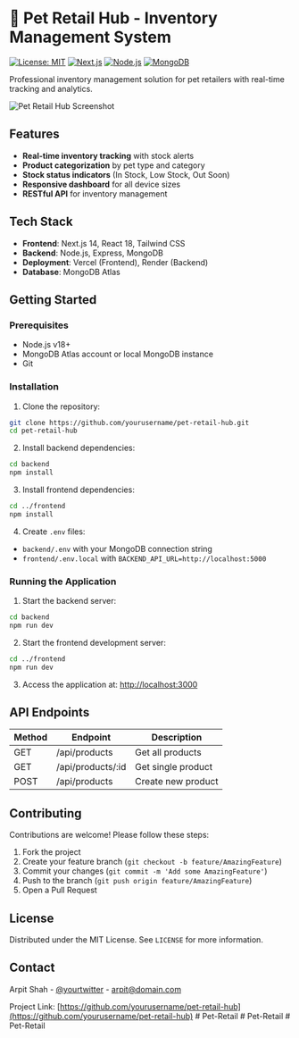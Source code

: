 # 🐾 Pet Retail Hub - Inventory Management System

[![License: MIT](https://img.shields.io/badge/License-MIT-blue.svg)](https://opensource.org/licenses/MIT)
[![Next.js](https://img.shields.io/badge/Next.js-14.1.0-000000?logo=nextdotjs)](https://nextjs.org/)
[![Node.js](https://img.shields.io/badge/Node.js-18.x-339933?logo=nodedotjs)](https://nodejs.org/)
[![MongoDB](https://img.shields.io/badge/MongoDB-7.0-47A248?logo=mongodb)](https://www.mongodb.com/)

Professional inventory management solution for pet retailers with real-time tracking and analytics.

![Pet Retail Hub Screenshot](https://via.placeholder.com/800x500?text=Pet+Retail+Hub+Screenshot)

## Features

- **Real-time inventory tracking** with stock alerts
- **Product categorization** by pet type and category
- **Stock status indicators** (In Stock, Low Stock, Out Soon)
- **Responsive dashboard** for all device sizes
- **RESTful API** for inventory management

## Tech Stack

- **Frontend**: Next.js 14, React 18, Tailwind CSS
- **Backend**: Node.js, Express, MongoDB
- **Deployment**: Vercel (Frontend), Render (Backend)
- **Database**: MongoDB Atlas

## Getting Started

### Prerequisites
- Node.js v18+
- MongoDB Atlas account or local MongoDB instance
- Git

### Installation

1. Clone the repository:
```bash
git clone https://github.com/yourusername/pet-retail-hub.git
cd pet-retail-hub
```

2. Install backend dependencies:
```bash
cd backend
npm install
```

3. Install frontend dependencies:
```bash
cd ../frontend
npm install
```

4. Create `.env` files:
- `backend/.env` with your MongoDB connection string
- `frontend/.env.local` with `BACKEND_API_URL=http://localhost:5000`

### Running the Application

1. Start the backend server:
```bash
cd backend
npm run dev
```

2. Start the frontend development server:
```bash
cd ../frontend
npm run dev
```

3. Access the application at: [http://localhost:3000](http://localhost:3000)

## API Endpoints

| Method | Endpoint | Description |
|--------|----------|-------------|
| GET    | /api/products | Get all products |
| GET    | /api/products/:id | Get single product |
| POST   | /api/products | Create new product |

## Contributing

Contributions are welcome! Please follow these steps:
1. Fork the project
2. Create your feature branch (`git checkout -b feature/AmazingFeature`)
3. Commit your changes (`git commit -m 'Add some AmazingFeature'`)
4. Push to the branch (`git push origin feature/AmazingFeature`)
5. Open a Pull Request

## License

Distributed under the MIT License. See `LICENSE` for more information.

## Contact

Arpit Shah - [@yourtwitter](https://twitter.com/yourtwitter) - arpit@domain.com

Project Link: [https://github.com/yourusername/pet-retail-hub](https://github.com/yourusername/pet-retail-hub) #   P e t - R e t a i l  
 #   P e t - R e t a i l  
 #   P e t - R e t a i l  
 